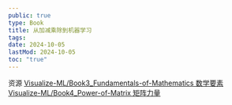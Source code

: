```yaml
---
public: true
type: Book
title: 从加减乘除到机器学习
tags:
date: 2024-10-05
lastMod: 2024-10-05
toc: "true"
---
```


资源
[Visualize-ML/Book3_Fundamentals-of-Mathematics 数学要素](https://github.com/Visualize-ML/Book3_Fundamentals-of-Mathematics)
[Visualize-ML/Book4_Power-of-Matrix 矩阵力量](https://github.com/Visualize-ML/Book4_Power-of-Matrix)